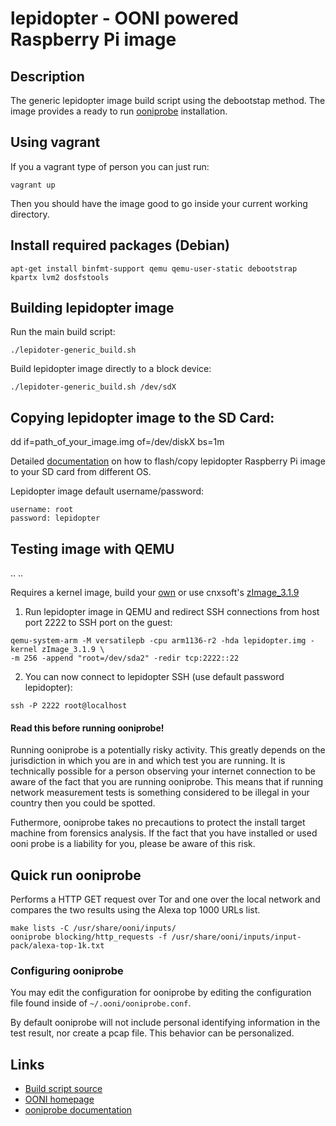 # lepidopter - OONI powered Raspberry Pi image

## Description
The generic lepidopter image build script using the debootstap method.
The image provides a ready to run [ooniprobe](https://github.com/TheTorProject/ooni-probe)
installation.

## Using vagrant

If you a vagrant type of person you can just run:

```
vagrant up
```

Then you should have the image good to go inside your current working directory.

## Install required packages (Debian)
```
apt-get install binfmt-support qemu qemu-user-static debootstrap kpartx lvm2 dosfstools
```

## Building lepidopter image
Run the main build script:
```
./lepidoter-generic_build.sh
```
Build lepidopter image directly to a block device:
```
./lepidoter-generic_build.sh /dev/sdX
```
## Copying lepidopter image to the SD Card:
dd if=path_of_your_image.img of=/dev/diskX bs=1m

Detailed [documentation](http://elinux.org/RPi_Easy_SD_Card_Setup#SD_card_setup) 
on how to flash/copy lepidopter Raspberry Pi image to your SD card from different OS.

Lepidopter image default username/password:

```
username: root 
password: lepidopter
```

## Testing image with QEMU
.. ..

<!--- TODO: Create your own kernel how-to --->
Requires a kernel image, build your 
[own](http://www.cnx-software.com/2011/10/18/raspberry-pi-emulator-in-ubuntu-with-qemu) 
or use cnxsoft's [zImage_3.1.9](http://dl.dropbox.com/u/45842273/zImage_3.1.9)

1) Run lepidopter image in QEMU and redirect SSH connections from host port 2222 
to SSH port on the guest:
```
qemu-system-arm -M versatilepb -cpu arm1136-r2 -hda lepidopter.img -kernel zImage_3.1.9 \
-m 256 -append "root=/dev/sda2" -redir tcp:2222::22
```
2) You can now connect to lepidopter SSH (use default password lepidopter):
```
ssh -P 2222 root@localhost
```

#### Read this before running ooniprobe!

Running ooniprobe is a potentially risky activity. This greatly depends on the
jurisdiction in which you are in and which test you are running. It is
technically possible for a person observing your internet connection to be
aware of the fact that you are running ooniprobe. This means that if running
network measurement tests is something considered to be illegal in your country
then you could be spotted.

Futhermore, ooniprobe takes no precautions to protect the install target machine
from forensics analysis.  If the fact that you have installed or used ooni
probe is a liability for you, please be aware of this risk.

## Quick run ooniprobe

Performs a HTTP GET request over Tor and one over the local network and compares
 the two results using the Alexa top 1000 URLs list.

```
make lists -C /usr/share/ooni/inputs/
ooniprobe blocking/http_requests -f /usr/share/ooni/inputs/input-pack/alexa-top-1k.txt 
```

### Configuring ooniprobe

You may edit the configuration for ooniprobe by editing the configuration file
found inside of `~/.ooni/ooniprobe.conf`.

By default ooniprobe will not include personal identifying information in the
test result, nor create a pcap file. This behavior can be personalized.

## Links
* [Build script source](http://blog.kmp.or.at/2012/05/build-your-own-raspberry-pi-image)
* [OONI homepage](http://ooni.torproject.org)
* [ooniprobe documentation](https://ooni.torproject.org/docs/#using-ooniprobe)
